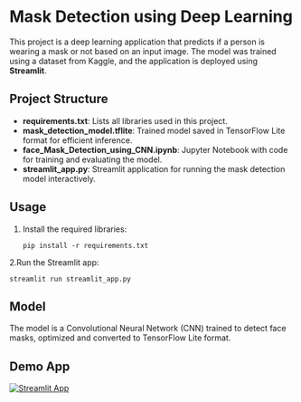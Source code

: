 # Mask Detection using Deep Learning
This project is a deep learning application that predicts if a person is wearing a mask or not based on an input image. The model was trained using a dataset from Kaggle, and the application is deployed using **Streamlit**.

## Project Structure 
* **requirements.txt**: Lists all libraries used in this project. 
* **mask_detection_model.tflite**: Trained model saved in TensorFlow Lite format for efficient inference. 
* **face_Mask_Detection_using_CNN.ipynb**: Jupyter Notebook with code for training and evaluating the model.
* **streamlit_app.py**: Streamlit application for running the mask detection model interactively.

## Usage
1. Install the required libraries:
   ```
   pip install -r requirements.txt
   ```
 2.Run the Streamlit app: 
```
streamlit run streamlit_app.py
```

## Model
The model is a Convolutional Neural Network (CNN) trained to detect face masks, optimized and converted to TensorFlow Lite format.

## Demo App

[![Streamlit App](https://static.streamlit.io/badges/streamlit_badge_black_white.svg)](https://facemask-project.streamlit.app/)
